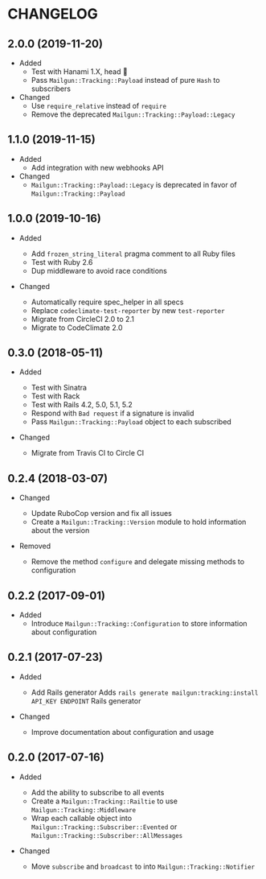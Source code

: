 # CHANGELOG

## 2.0.0 (2019-11-20)

* Added
  * Test with Hanami 1.X, head 🌸
  * Pass `Mailgun::Tracking::Payload` instead of pure `Hash` to subscribers
* Changed
  * Use `require_relative` instead of `require`
  * Remove the deprecated `Mailgun::Tracking::Payload::Legacy`

## 1.1.0 (2019-11-15)

* Added
  * Add integration with new webhooks API
* Changed
  * `Mailgun::Tracking::Payload::Legacy` is deprecated in favor of `Mailgun::Tracking::Payload`

## 1.0.0 (2019-10-16)

* Added
  * Add `frozen_string_literal` pragma comment to all Ruby files
  * Test with Ruby 2.6
  * Dup middleware to avoid race conditions

* Changed
  * Automatically require spec_helper in all specs
  * Replace `codeclimate-test-reporter` by new `test-reporter`
  * Migrate from CircleCI 2.0 to 2.1
  * Migrate to CodeClimate 2.0

## 0.3.0 (2018-05-11)

* Added
  * Test with Sinatra
  * Test with Rack
  * Test with Rails 4.2, 5.0, 5.1, 5.2
  * Respond with `Bad request` if a signature is invalid
  * Pass `Mailgun::Tracking::Payload` object to each subscribed

* Changed
  * Migrate from Travis CI to Circle CI

## 0.2.4 (2018-03-07)

* Changed
  * Update RuboCop version and fix all issues
  * Create a `Mailgun::Tracking::Version` module to hold information about the version

* Removed
  * Remove the method `configure` and delegate missing methods to configuration

## 0.2.2 (2017-09-01)

* Added
  * Introduce `Mailgun::Tracking::Configuration` to store information about configuration

## 0.2.1 (2017-07-23)

* Added
  * Add Rails generator
    Adds `rails generate mailgun:tracking:install API_KEY ENDPOINT` Rails generator

* Changed
  * Improve documentation about configuration and usage

## 0.2.0 (2017-07-16)

* Added
  * Add the ability to subscribe to all events
  * Create a `Mailgun::Tracking::Railtie` to use `Mailgun::Tracking::Middleware`
  * Wrap each callable object into `Mailgun::Tracking::Subscriber::Evented` or `Mailgun::Tracking::Subscriber::AllMessages`

* Changed
  * Move `subscribe` and `broadcast` to into `Mailgun::Tracking::Notifier`
